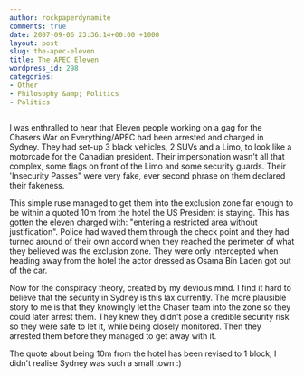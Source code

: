 ```yaml
---
author: rockpaperdynamite
comments: true
date: 2007-09-06 23:36:14+00:00 +1000
layout: post
slug: the-apec-eleven
title: The APEC Eleven
wordpress_id: 298
categories:
- Other
- Philosophy &amp; Politics
- Politics
---
```


I was enthralled to hear that Eleven people working on a gag for the Chasers War on Everything/APEC had been arrested and charged in Sydney. They had set-up 3 black vehicles, 2 SUVs and a Limo, to look like a motorcade for the Canadian president. Their impersonation wasn't all that complex, some flags on front of the Limo and some security guards. Their 'Insecurity Passes" were very fake, ever second phrase on them declared their fakeness.

This simple ruse managed to get them into the exclusion zone far enough to be within a quoted 10m from the hotel the US President is staying. This has gotten the eleven charged with: "entering a restricted area without justification". Police had waved them through the check point and they had turned around of their own accord when they reached the perimeter of what they believed was the exclusion zone. They were only intercepted when heading away from the hotel the actor dressed as Osama Bin Laden got out of the car.<!-- more -->

Now for the conspiracy theory, created by my devious mind. I find it hard to believe that the security in Sydney is this lax currently. The more plausible story to me is that they knowingly let the Chaser team into the zone so they could later arrest them. They knew they didn't pose a credible security risk so they were safe to let it, while being closely monitored. Then they arrested them before they managed to get away with it.

The quote about being 10m from the hotel has been revised to 1 block, I didn't realise Sydney was such a small town :)
